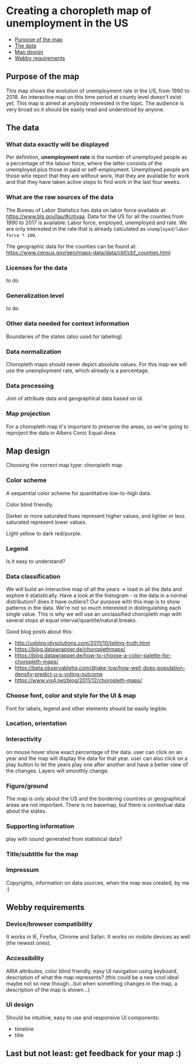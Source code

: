 # Creating a choropleth map of unemployment in the US

- [Purpose of the map](purpose-of-the-map)
- [The data](the-data)
- [Map design](map-design)
- [Webby requirements](webby-requirements)

## Purpose of the map

This map shows the evolution of unemployment rate in the US, from 1990 to 2018. An interactive map on this time period at county level doesn't exist yet. This map is aimed at anybody interested in the topic. The audience is very broad so it should be easily read and understood by anyone.

## The data

### What data exactly will be displayed

Per definition, **unemployment rate** is the number of unemployed people as a percentage of the labour force, where the latter consists of the unemployed plus those in paid or self-employment. Unemployed people are those who report that they are without work, that they are available for work and that they have taken active steps to find work in the last four weeks.

### What are the raw sources of the data

The Bureau of Labor Statistics has data on labor force available at: https://www.bls.gov/lau/#cntyaa. Data for the US for all the counties from 1990 to 2017 is available: Labor force, employed, unemployed and rate. We are only interested in the rate that is already calculated as `unemployed/labor force * 100`.

The geographic data for the counties can be found at:
https://www.census.gov/geo/maps-data/data/cbf/cbf_counties.html

### Licenses for the data

to do

### Generalization level
to do

### Other data needed for context information

Boundaries of the states (also used for labeling)

### Data normalization

Choropleth maps should never depict absolute values. For this map we will use the unemployment rate, which already is a percentage.

### Data processing

Join of attribute data and geographical data based on id.

### Map projection

For a choropleth map it's important to preserve the areas, so we're going to reproject the data in Albers Conic Equal-Area.

## Map design

Choosing the correct map type: choropleth map

### Color scheme

A sequential color scheme for quantitative low-to-high data.

Color blind friendly.

Darker or more saturated hues represent higher values, and lighter or less saturated represent lower values.

Light yellow to dark red/purple.

### Legend

Is it easy to understand?

### Data classification

We will build an interactive map of all the years -> load in all the data and explore it statistically. Have a look at the histogram - is the data in a normal distribution? does it have outliers?
Our purpose with this map is to show patterns in the data. We're not so much interested in distinguishing each single value.
This is why we will use an unclassified choropleth map with several stops at equal interval/quantile/natural breaks.


Good blog posts about this:

- http://uxblog.idvsolutions.com/2011/10/telling-truth.html
- https://blog.datawrapper.de/choroplethmaps/
- https://blog.datawrapper.de/how-to-choose-a-color-palette-for-choropleth-maps/
- https://beta.observablehq.com/@jake-low/how-well-does-population-density-predict-u-s-voting-outcome
- https://www.vis4.net/blog/2011/12/choropleth-maps/

### Choose font, color and style for the UI & map

Font for labels, legend and other elements should be easily legible.

### Location, orientation

### Interactivity

on mouse hover show exact percentage of the data.
user can click on an year and the map will display the data for that year.
user can also click on a play button to let the years play one after another and have a better view of the changes. Layers will smoothly change.

### Figure/ground

The map is only about the US and the bordering countries or geographical areas are not important. There is no basemap, but there is contextual data about the states.

### Supporting information

play with sound generated from statistical data?

### Title/subtitle for the map

### Impressum

Copyrights, information on data sources, when the map was created, by me :)

## Webby requirements

### Device/browser compatibility

It works in IE, Firefox, Chrome and Safari. It works on mobile devices as well (the newest ones).

### Accessibility

ARIA attributes, color blind friendly, easy UI navigation using keyboard, description of what the map represents? (this could be a new cool idea! maybe not so new though...but when something changes in the map, a description of the map is shown...)

### UI design

Should be intuitive, easy to use and responsive
UI components:
- timeline
- title

## Last but not least: get feedback for your map :)



